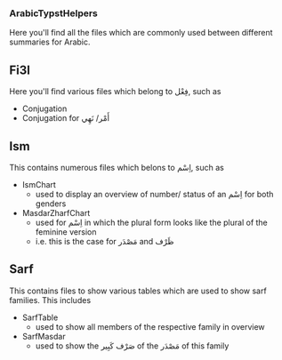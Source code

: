 ### ArabicTypstHelpers

Here you'll find all the files which are commonly used between different summaries for Arabic.

## Fi3l

Here you'll find various files which belong to فِعْل, such as

- Conjugation
- Conjugation for أَمْر/ نَهِي

## Ism

This contains numerous files which belons to اِسْم, such as

- IsmChart
  - used to display an overview of number/ status of an اِسْم for both genders
- MasdarZharfChart
  - used for اِسْم in which the plural form looks like the plural of the feminine version
  - i.e. this is the case for مَصْدَر and ظَرْف

## Sarf

This contains files to show various tables which are used to show sarf families. This includes

- SarfTable
  - used to show all members of the respective family in overview
- SarfMasdar
  - used to show the صَرْف كَبِير of the مَصْدَر of this family
